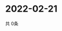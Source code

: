 # 2022-02-21
  共 0条

  <!-- BEGIN -->
  <!-- 最后更新时间Mon Feb 21 2022 13:11:02 GMT+0000 (Coordinated Universal Time) -->
  
  <!-- END -->
  
  